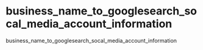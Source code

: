 # business_name_to_googlesearch_socal_media_account_information
business_name_to_googlesearch_socal_media_account_information
